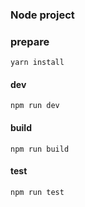 ### Node project

### prepare

```yarn install```

#### dev

```npm run dev```

#### build

```npm run build```

#### test

```npm run test```